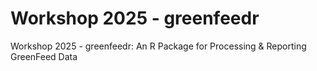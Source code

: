 # Workshop 2025 - greenfeedr
Workshop 2025 - greenfeedr: An R Package for Processing &amp; Reporting GreenFeed Data
